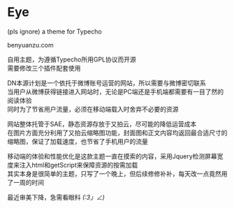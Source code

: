 # Eye
(pls ignore) a theme for Typecho

benyuanzu.com

自用主题，为遵循Typecho所用GPL协议而开源  
需要修改三个插件配套使用

DN本源计划是一个依托于微博账号运营的网站，所以需要与微博密切联系  
当用户从微博获得链接进入网站时，无论是PC端还是手机端都需要有一目了然的阅读体验  
同时为了节省用户流量，必须在移动端载入时舍弃不必要的资源  

网站整体托管于SAE，静态资源存放于又拍云，尽可能的降低运营成本  
在图片方面充分利用了又拍云缩略图功能，封面图和正文内容均返回最合适尺寸的缩略图，保证了加载速度，也节省了手机用户的流量  

移动端的体验和性能优化是这款主题一直在摸索的内容，采用Jquery检测屏幕宽度来注入html和getScript来保障资源的按需加载  
其实本身是很简单的主题，只写了一个晚上，但后续修修补补，每天改一点竟然用了一周的时间  

最近审美下降，急需看眼科 _(:3」∠)_